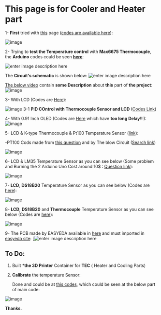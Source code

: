 # This page is for Cooler and Heater part


1- **First** tried with [this](https://www.instructables.com/DIY-Cooler/) page ([codes are available here](https://github.com/Startup-Data/UN-Hakim-PCR/blob/main/Arduino/Temperature/PCR-cooling-heating/PCR-cooling-heating.ino)):

![image](https://user-images.githubusercontent.com/6679151/119461199-b6ff0180-bd54-11eb-9cdc-41d37eca5c7a.png)

2- Trying to **test the Temperature control** with **Max6675 Thermocouple**, the **Arduino** codes could be seen [**here**](https://github.com/Startup-Data/UN-Hakim-PCR/blob/main/Arduino/Temperature/PCR-cooling-heating-Thermocouple-Max6675_better_LCD_I2C/PCR-cooling-heating-Thermocouple-Max6675_better_LCD_I2C.ino):

![enter image description here](https://i.stack.imgur.com/hlGOf.jpg)

The **Circuit's schematic** is shown below:
![enter image description here](https://i.stack.imgur.com/zmYIz.jpg)

[The below video](https://vimeo.com/555476649) contain **some Description** about **this** part of **the project**:
![image](https://user-images.githubusercontent.com/6679151/119751595-b11e3300-beb0-11eb-921c-35b4fa755a0e.png)

3- With LCD (Codes are [Here](https://github.com/Startup-Data/UN-Hakim-PCR/tree/main/Arduino/Temperature/PCR-cooling-heating-Thermocouple-Max6675_better_LCD_I2C)):

![image](https://user-images.githubusercontent.com/6679151/119862744-106e5880-bf2e-11eb-83e6-cc582c81ec75.png)
3-1 **PID COntrol with Thermocouple Sensor and LCD** ([Codes Link](https://github.com/Startup-Data/UN-Hakim-PCR/tree/main/Arduino/Temperature/PCR-cooling-heating-Thermocouple-Max6675_better_LCD_I2C_PID))

4- With 0.91 Inch OLED (Codes are [Here](https://github.com/Startup-Data/UN-Hakim-PCR/blob/main/Arduino/Temperature/PCR-cooling-heating-Thermocouple-Max6675_better_LCD_I2C/PCR-cooling-heating-Thermocouple-Max6675_better_LCD_I2C.ino) which have **too long Delay**!!!):
![image](https://user-images.githubusercontent.com/6679151/119862935-47dd0500-bf2e-11eb-9918-76a7a136ad35.png)

5- LCD & K-type Thermocouple & Pt100 Temperature Sensor ([link](https://github.com/Startup-Data/UN-Hakim-PCR/tree/main/Arduino/Temperature/PCR-cooling-heating-Thermocouple-Max6675_better_LCD_I2C-pt100)):

-PT100 Cods made from [this question](https://stackoverflow.com/questions/30012866/how-to-read-temperature-using-arduino-uno-board-with-pt100-rtd-sensor) and by The blow Circuit ([Search link](https://www.google.com/search?sxsrf=ALeKk00wFLU-x7WOkhKn6DA9n-Dl3tIgUg:1622751979952&source=univ&tbm=isch&q=pt100+arduino+analog+2+wire&sa=X&ved=2ahUKEwi-2cqapvzwAhWZhv0HHadQDfoQjJkEegQIAhAB#imgrc=VT4HHW5GNIEJ5M))


![image](https://user-images.githubusercontent.com/6679151/120777586-af044600-c53a-11eb-96d1-f3ac89e97451.png)


6- LCD & LM35 Temperature Sensor as you can see below (Some problem and Burning the 2 Arduino Uno Cost around 10$ : [Question link][1]):

![image](https://user-images.githubusercontent.com/6679151/121127829-9ef0ad00-c83f-11eb-9aae-72bcbf6864a5.png)

7-  **LCD**,  **DS18B20** Temperature Sensor as you can see below (Codes are [here](https://github.com/Startup-Data/UN-Hakim-PCR/tree/main/Arduino/Temperature/PCR-cooling-heating-Thermocouple-Max6675_better_LCD_I2C_PID)):

![image](https://user-images.githubusercontent.com/6679151/122235371-e37ce800-ced2-11eb-976d-63701d026a2b.png)

8- **LCD**, **DS18B20** and **Thermocouple** Temperature Sensor as you can see below (Codes are [here](https://github.com/Startup-Data/UN-Hakim-PCR/tree/main/Arduino/Temperature/PCR-cooling-heating-ds18b20-and-Termocouple--better_LCD_I2C)):

![image](https://user-images.githubusercontent.com/6679151/122235903-4cfcf680-ced3-11eb-9e3b-e86900b43c9a.png)

9- The PCB made by EASYEDA available in [here](https://github.com/Startup-Data/UN-Hakim-PCR/blob/main/Arduino/Temperature/Project_KY-019%205V%20relay%20module_2021-10-26_02-08-09.zip) and must imported in [easyeda site](https://easyeda.com/editor#id=3b3edc0bf6f043f8a504502f7aa43c6a|a16932e52ee44f079ceae1651a98b732|b4ede8536cb24395b6bbd5a5fe69a2b5):
[![enter image description here](https://i.stack.imgur.com/Vz6n0.png)


## To Do:

 1. Built ***the 3D Printer** Container for
    **TEC** ( Heater and Cooling Parts)
 2. **Calibrate** the temperature Sensor:

    Done and could be at [this codes][2], which could be seen at the below 
    part of main code:

![image](https://user-images.githubusercontent.com/6679151/122644954-00acf300-d12d-11eb-820f-957006704ee4.png)


**Thanks.**


  [1]: https://arduino.stackexchange.com/questions/84593/about-corrupted-lm35-ic-and-arduino-port-problem
  [2]: https://github.com/Startup-Data/UN-Hakim-PCR/tree/main/Arduino/Temperature/PCR-cooling-heating-ds18b20-and-Termocouple--better_LCD_I2C
